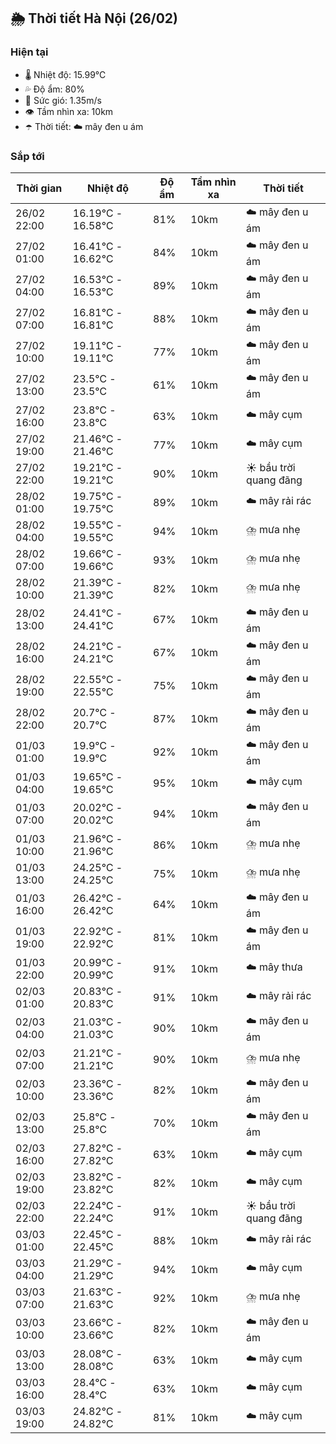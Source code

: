 ## 🌦️ Thời tiết Hà Nội (26/02)

### Hiện tại

- 🌡️ Nhiệt độ: 15.99℃
- 💦 Độ ẩm: 80%
- 💨 Sức gió: 1.35m/s
- 👁️ Tầm nhìn xa: 10km
- ☂️ Thời tiết: ☁️ mây đen u ám

### Sắp tới

| Thời gian | Nhiệt độ | Độ ẩm | Tầm nhìn xa | Thời tiết |
| --- | --- | --- | --- | --- |
| 26/02 22:00 | 16.19℃ - 16.58℃ | 81% | 10km | ☁️ mây đen u ám |
| 27/02 01:00 | 16.41℃ - 16.62℃ | 84% | 10km | ☁️ mây đen u ám |
| 27/02 04:00 | 16.53℃ - 16.53℃ | 89% | 10km | ☁️ mây đen u ám |
| 27/02 07:00 | 16.81℃ - 16.81℃ | 88% | 10km | ☁️ mây đen u ám |
| 27/02 10:00 | 19.11℃ - 19.11℃ | 77% | 10km | ☁️ mây đen u ám |
| 27/02 13:00 | 23.5℃ - 23.5℃ | 61% | 10km | ☁️ mây đen u ám |
| 27/02 16:00 | 23.8℃ - 23.8℃ | 63% | 10km | ☁️ mây cụm |
| 27/02 19:00 | 21.46℃ - 21.46℃ | 77% | 10km | ☁️ mây cụm |
| 27/02 22:00 | 19.21℃ - 19.21℃ | 90% | 10km | ☀️ bầu trời quang đãng |
| 28/02 01:00 | 19.75℃ - 19.75℃ | 89% | 10km | ☁️ mây rải rác |
| 28/02 04:00 | 19.55℃ - 19.55℃ | 94% | 10km | ⛈️ mưa nhẹ |
| 28/02 07:00 | 19.66℃ - 19.66℃ | 93% | 10km | ⛈️ mưa nhẹ |
| 28/02 10:00 | 21.39℃ - 21.39℃ | 82% | 10km | ⛈️ mưa nhẹ |
| 28/02 13:00 | 24.41℃ - 24.41℃ | 67% | 10km | ☁️ mây đen u ám |
| 28/02 16:00 | 24.21℃ - 24.21℃ | 67% | 10km | ☁️ mây đen u ám |
| 28/02 19:00 | 22.55℃ - 22.55℃ | 75% | 10km | ☁️ mây đen u ám |
| 28/02 22:00 | 20.7℃ - 20.7℃ | 87% | 10km | ☁️ mây đen u ám |
| 01/03 01:00 | 19.9℃ - 19.9℃ | 92% | 10km | ☁️ mây đen u ám |
| 01/03 04:00 | 19.65℃ - 19.65℃ | 95% | 10km | ☁️ mây cụm |
| 01/03 07:00 | 20.02℃ - 20.02℃ | 94% | 10km | ☁️ mây đen u ám |
| 01/03 10:00 | 21.96℃ - 21.96℃ | 86% | 10km | ⛈️ mưa nhẹ |
| 01/03 13:00 | 24.25℃ - 24.25℃ | 75% | 10km | ⛈️ mưa nhẹ |
| 01/03 16:00 | 26.42℃ - 26.42℃ | 64% | 10km | ☁️ mây đen u ám |
| 01/03 19:00 | 22.92℃ - 22.92℃ | 81% | 10km | ☁️ mây đen u ám |
| 01/03 22:00 | 20.99℃ - 20.99℃ | 91% | 10km | ☁️ mây thưa |
| 02/03 01:00 | 20.83℃ - 20.83℃ | 91% | 10km | ☁️ mây rải rác |
| 02/03 04:00 | 21.03℃ - 21.03℃ | 90% | 10km | ☁️ mây đen u ám |
| 02/03 07:00 | 21.21℃ - 21.21℃ | 90% | 10km | ⛈️ mưa nhẹ |
| 02/03 10:00 | 23.36℃ - 23.36℃ | 82% | 10km | ☁️ mây đen u ám |
| 02/03 13:00 | 25.8℃ - 25.8℃ | 70% | 10km | ☁️ mây đen u ám |
| 02/03 16:00 | 27.82℃ - 27.82℃ | 63% | 10km | ☁️ mây cụm |
| 02/03 19:00 | 23.82℃ - 23.82℃ | 82% | 10km | ☁️ mây cụm |
| 02/03 22:00 | 22.24℃ - 22.24℃ | 91% | 10km | ☀️ bầu trời quang đãng |
| 03/03 01:00 | 22.45℃ - 22.45℃ | 88% | 10km | ☁️ mây rải rác |
| 03/03 04:00 | 21.29℃ - 21.29℃ | 94% | 10km | ☁️ mây cụm |
| 03/03 07:00 | 21.63℃ - 21.63℃ | 92% | 10km | ⛈️ mưa nhẹ |
| 03/03 10:00 | 23.66℃ - 23.66℃ | 82% | 10km | ☁️ mây đen u ám |
| 03/03 13:00 | 28.08℃ - 28.08℃ | 63% | 10km | ☁️ mây cụm |
| 03/03 16:00 | 28.4℃ - 28.4℃ | 63% | 10km | ☁️ mây cụm |
| 03/03 19:00 | 24.82℃ - 24.82℃ | 81% | 10km | ☁️ mây cụm |
